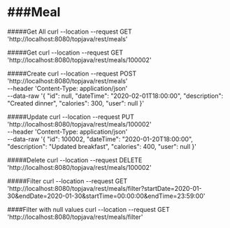 ###Meal
===============================
#####Get All
curl --location --request GET 'http://localhost:8080/topjava/rest/meals'

#####Get
curl --location --request GET 'http://localhost:8080/topjava/rest/meals/100002'

#####Create
curl --location --request POST 'http://localhost:8080/topjava/rest/meals' \
--header 'Content-Type: application/json' \
--data-raw '{
    "id": null,
    "dateTime": "2020-02-01T18:00:00",
    "description": "Created dinner",
    "calories": 300,
    "user": null
}'

#####Update
curl --location --request PUT 'http://localhost:8080/topjava/rest/meals/100002' \
--header 'Content-Type: application/json' \
--data-raw '{
    "id": 100002,
    "dateTime": "2020-01-20T18:00:00",
    "description": "Updated breakfast",
    "calories": 400,
    "user": null
}'

#####Delete
curl --location --request DELETE 'http://localhost:8080/topjava/rest/meals/100002'

#####Filter
curl --location --request GET 'http://localhost:8080/topjava/rest/meals/filter?startDate=2020-01-30&endDate=2020-01-30&startTime=00:00:00&endTime=23:59:00'

####Filter with null values
curl --location --request GET 'http://localhost:8080/topjava/rest/meals/filter'

